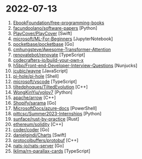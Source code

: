 # 2022-07-13

1. [EbookFoundation/free-programming-books](https://github.com/EbookFoundation/free-programming-books "📚 Freely available programming books") 
2. [facundoolano/software-papers](https://github.com/facundoolano/software-papers "📚 A curated list of papers for Software Engineers") [Python]
3. [PlayCover/PlayCover](https://github.com/PlayCover/PlayCover "Community fork of PlayCover") [Swift]
4. [microsoft/ML-For-Beginners](https://github.com/microsoft/ML-For-Beginners "12 weeks, 26 lessons, 52 quizzes, classic Machine Learning for all") [JupyterNotebook]
5. [pocketbase/pocketbase](https://github.com/pocketbase/pocketbase "Open Source realtime backend in 1 file") [Go]
6. [cmhungsteve/Awesome-Transformer-Attention](https://github.com/cmhungsteve/Awesome-Transformer-Attention "An ultimately comprehensive paper list of Vision Transformer/Attention, including papers, codes, and related websites") 
7. [renovatebot/renovate](https://github.com/renovatebot/renovate "Universal dependency update tool that fits into your workflows.") [TypeScript]
8. [codecrafters-io/build-your-own-x](https://github.com/codecrafters-io/build-your-own-x "Master programming by recreating your favorite technologies from scratch.") 
9. [h5bp/Front-end-Developer-Interview-Questions](https://github.com/h5bp/Front-end-Developer-Interview-Questions "A list of helpful front-end related questions you can use to interview potential candidates, test yourself or completely ignore.") [Nunjucks]
10. [jcubic/wayne](https://github.com/jcubic/wayne "Service Worker Routing library for in browser HTTP requests") [JavaScript]
11. [pi-hole/pi-hole](https://github.com/pi-hole/pi-hole "A black hole for Internet advertisements") [Shell]
12. [microsoft/vscode](https://github.com/microsoft/vscode "Visual Studio Code") [TypeScript]
13. [tiltedphoques/TiltedEvolution](https://github.com/tiltedphoques/TiltedEvolution "Skyrim and Fallout 4 mod to play online!") [C++]
14. [WongKinYiu/yolov7](https://github.com/WongKinYiu/yolov7 "Implementation of paper - YOLOv7: Trainable bag-of-freebies sets new state-of-the-art for real-time object detectors") [Python]
15. [apache/arrow](https://github.com/apache/arrow "Apache Arrow is a multi-language toolbox for accelerated data interchange and in-memory processing") [C++]
16. [Shopify/sarama](https://github.com/Shopify/sarama "Sarama is a Go library for Apache Kafka.") [Go]
17. [MicrosoftDocs/azure-docs](https://github.com/MicrosoftDocs/azure-docs "Open source documentation of Microsoft Azure") [PowerShell]
18. [pittcsc/Summer2023-Internships](https://github.com/pittcsc/Summer2023-Internships "Collection of Summer 2023 tech internships!") [Python]
19. [sunface/rust-by-practice](https://github.com/sunface/rust-by-practice "Learning Rust By Practice, narrowing the gap between beginner and skilled-dev with challenging examples, exercises and projects.") [Rust]
20. [ethereum/solidity](https://github.com/ethereum/solidity "Solidity, the Smart Contract Programming Language") [C++]
21. [coder/coder](https://github.com/coder/coder "Remote development environments on your infrastructure") [Go]
22. [danielgindi/Charts](https://github.com/danielgindi/Charts "Beautiful charts for iOS/tvOS/OSX! The Apple side of the crossplatform MPAndroidChart.") [Swift]
23. [protocolbuffers/protobuf](https://github.com/protocolbuffers/protobuf "Protocol Buffers - Google's data interchange format") [C++]
24. [nats-io/nats-server](https://github.com/nats-io/nats-server "High-Performance server for NATS.io, the cloud and edge native messaging system.") [Go]
25. [lklima/rn-parallax-cards](https://github.com/lklima/rn-parallax-cards "") [TypeScript]
